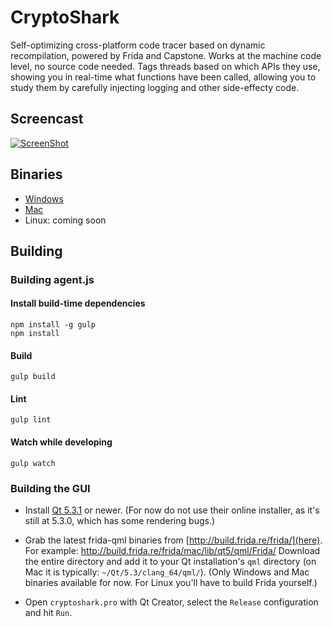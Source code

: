 # CryptoShark

Self-optimizing cross-platform code tracer based on dynamic recompilation,
powered by Frida and Capstone. Works at the machine code level, no source
code needed. Tags threads based on which APIs they use, showing you in
real-time what functions have been called, allowing you to study them by
carefully injecting logging and other side-effecty code.

## Screencast

[![ScreenShot](http://img.youtube.com/vi/hzDsxtcRavY/0.jpg)](https://www.youtube.com/watch?v=hzDsxtcRavY)

## Binaries

- [Windows](http://build.frida.re/frida/windows/Win32-Release/bin/cryptoshark-0.1.1.exe)
- [Mac](http://build.frida.re/frida/mac/CryptoShark-0.1.1.dmg)
- Linux: coming soon

## Building

### Building agent.js

#### Install build-time dependencies
    npm install -g gulp
    npm install

#### Build
    gulp build

#### Lint
    gulp lint

#### Watch while developing
    gulp watch

### Building the GUI

- Install [Qt 5.3.1](http://qt-project.org/downloads) or newer. (For now
  do not use their online installer, as it's still at 5.3.0, which has some
  rendering bugs.)

- Grab the latest frida-qml binaries from [http://build.frida.re/frida/](here).
  For example: http://build.frida.re/frida/mac/lib/qt5/qml/Frida/
  Download the entire directory and add it to your Qt installation's `qml`
  directory (on Mac it is typically: `~/Qt/5.3/clang_64/qml/`).
  (Only Windows and Mac binaries available for now. For Linux you'll have to
  build Frida yourself.)

- Open `cryptoshark.pro` with Qt Creator, select the `Release` configuration
  and hit `Run`.
